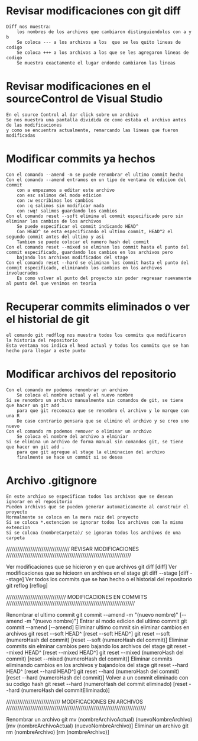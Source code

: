 

# Revisar modificaciones con git diff
	Diff nos muestra:
		los nombres de los archivos que cambiaron distinguiendolos con a y b
		Se coloca --- a los archivos a los  que se les quito lineas de codigo
		Se coloca +++ a los archivos a los que se les agregaron lineas de codigo
		Se muestra exactamente el lugar endonde cambiaron las lineas

# Revisar modificaciones en el sourceControl de Visual Studio
	En el source Control al dar click sobre un archivo
	Se nos muestra una pantalla dividida de como estaba el archivo antes de las modificaciones
	y como se encuentra actualmente, remarcando las lineas que fueron modificadas

# Modificar commits ya hechos
	Con el comando --amend -m se puede renombrar el ultimo commit hecho
	Con el comando --amend entramos en un tipo de ventana de edicion del commit
		con a empezamos a editar este archivo
		con esc salimos del modo edicion
		con :w escribimos los cambios
		con :q salimos sin modificar nada
		con :wq! salimos guardando los cambios
	Con el comando reset --soft elimina el commit especificado pero sin eliminar los cambios de los archivos
		Se puede especificar el commit indicando HEAD^
		Con HEAD^ se esta especificando el ultimo commit, HEAD^2 el segundo commit antes del ultimo y asi
		Tambien se puede colocar el numero hash del commit
	Con el comando reset --mixed se elminan los commit hasta el punto del commit especificado, guardando los cambios en los archivos pero
		bajando los archivos modificados del stage
	Con el comando reset --hard se eliminan los commit hasta el punto del commit especificado, eliminando los cambios en los archivos involucrados
		Es como volver al punto del proyecto sin poder regresar nuevamente al punto del que venimos en teoria

# Recuperar commits eliminados o ver el historial de git
	el comando git redflog nos muestra todos los commits que modificaron la historia del repositorio
	Esta ventana nos indica el head actual y todos los commits que se han hecho para llegar a este punto

# Modificar archivos del repositorio
	Con el comando mv podemos renombrar un archivo
		Se coloca el nombre actual y el nuevo nombre
	Si se renombro un archivo manualmente sin comandos de git, se tiene que hacer un git add . 
		para que git reconozca que se renombro el archivo y lo marque con una R
		De caso contrario pensara que se elimino el archivo y se creo uno nuevo
	Con el comando rm podemos remover o eliminar un archivo
		Se coloca el nombre del archivo a elminiar
	Si se elimina un archivo de forma manual sin comandos git, se tiene que hacer un git add .
		para que git agregue al stage la eliminacion del archivo
		finalmente se hace un commit si se desea 

# Archivo .gitignore
	En este archivo se especifican todos los archivos que se desean ignorar en el repositorio
	Pueden archivos que se pueden generar automaticamente al construir el proyecto 
	Normalmente se coloca en la mera raiz del proyecto
	Si se coloca *.extencion se ignorar todos los archivos con la misma extencion
	Si se colcoa (nombreCarpeta)/ se ignoran todos los archivos de una carpeta


//////////////////////////////////		REVISAR MODIFICACIONES		///////////////////////////////////////////////////////////////////

Ver modificaciones que se hicieron y en que archivos
	git diff																									[diff]
Ver modificaciones que se hicieorn en archivos en el stage
	git diff --stage																							[diff --stage]
Ver todos los commits que se han hecho o el historial del repositorio
	git reflog																									[reflog]


////////////////////////////////		MODIFICACIONES EN COMMITS	/////////////////////////////////////////////////////////////////////

Renombrar el ultimo commit
	git commit --amend -m "(nuevo nombre)"																		[--amend -m "(nuevo nombre)"]
Entrar al modo edicion del ultimo commit
	git commit --amend																							[--amend]
Eliminar ultimo commit sin eliminar cambios en archivos
	git reset --soft HEAD^																						[reset --soft HEAD^]
	git reset --soft (numeroHash del commit)																	[reset --soft (numeroHash del commit)]
Eliminar commits sin elminar cambios pero bajando los archivos del stage
	git reset --mixed HEAD^																						[reset --mixed HEAD^]
	git reset --mixed (numeroHash del commit)																	[reset --mixed (numeroHash del commit)]
Eliminar commits eliminando cambios en los archivos y bajandolos del stage 
	git reset --hard HEAD^																						[reset --hard HEAD^]
	git reset --hard (numeroHash del commit)																	[reset --hard (numeroHash del commit)]
Volver a un commit eliminado con su codigo hash
	git reset --hard (numeroHash del commit eliminado)															[reset --hard (numeroHash del commitEliminado)]



/////////////////////////////		MODIFICACIONES EN ARCHIVOS		///////////////////////////////////////////////////////////////////////////

Renombrar un archivo
	git mv (nombreArchivoActual) (nuevoNombreArchivo)															[mv (nombreArchivoActual) (nuevoNombreArchivo)]
Eliminar un archivo
	git rm (nombreArchivo)																						[rm (nombreArchivo)]


